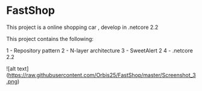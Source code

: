 # FastShop
This project is a online shopping car , develop in .netcore 2.2

This project contains the following:

1 - Repository pattern
2 - N-layer architecture
3 - SweetAlert 2
4 - .netcore 2.2

![alt text] (https://raw.githubusercontent.com/Orbis25/FastShop/master/Screenshot_3.png)

